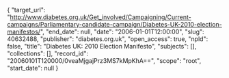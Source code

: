 {
  "target_url": "http://www.diabetes.org.uk/Get_involved/Campaigning/Current-campaigns/Parliamentary-candidate-campaign/Diabetes-UK-2010-election-manifestos/", 
  "end_date": null, 
  "date": "2006-01-01T12:00:00", 
  "slug": 40632488, 
  "publisher": "diabetes.org.uk", 
  "open_access": true, 
  "npld": false, 
  "title": "Diabetes UK: 2010 Election Manifesto", 
  "subjects": [], 
  "collections": [], 
  "record_id": "20060101T120000/0veaMjgajPrz3MS7kMpKhA==", 
  "scope": "root", 
  "start_date": null
}

